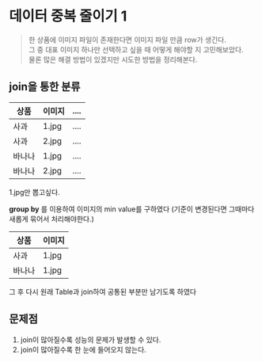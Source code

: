 # 데이터 중복 줄이기 1

> 한 상품에 이미지 파일이 존재한다면 이미지 파일 만큼 row가 생긴다.   
> 그 중 대표 이미지 하나만 선택하고 싶을 때 어떻게 해야할 지 고민해보았다.   
> 물론 많은 해결 방법이 있겠지만 시도한 방법을 정리해본다.

## join을 통한 분류

|상품|이미지|....|
|---|----|----|
|사과|1.jpg|....|
|사과|2.jpg|....|
|바나나|1.jpg|....|
|바나나|2.jpg|....|

1.jpg만 뽑고싶다.<br/>

**group by** 를 이용하여 이미지의 min value를 구하였다 (기준이 변경된다면 그때마다 새롭게 묶어서 처리해야한다.)

|상품|이미지|
|---|----|
|사과|1.jpg|
|바나나|1.jpg|

그 후 다시 원래 Table과 join하여 공통된 부분만 남기도록 하였다

## 문제점
1. join이 많아질수록 성능의 문제가 발생할 수 있다.
2. join이 많아질수록 한 눈에 들어오지 않는다.